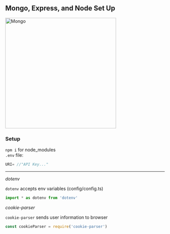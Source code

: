 ## Mongo, Express, and Node Set Up

<img src="https://plus.unsplash.com/premium_photo-1658506952924-d3ebaeca8139?ixlib=rb-1.2.1&ixid=MnwxMjA3fDB8MHxwaG90by1wYWdlfHx8fGVufDB8fHx8&auto=format&fit=crop&w=1180&q=80" alt="Mongo" width="350" />

### Setup

`npm i` for node_modules
<br />
`.env` file: 
```JavaScript
URI= //"API Key..."
```
***

_dotenv_

`dotenv` accepts env variables
(config/config.ts)

```JavaScript
import * as dotenv from 'dotenv'
```

_cookie-parser_

`cookie-parser` sends user information to browser

```JavaScript
const cookieParser = require('cookie-parser')
```
